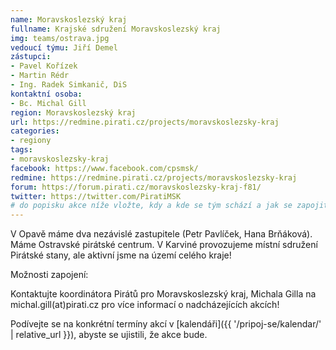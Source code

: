 ```yaml
---
name: Moravskoslezský kraj
fullname: Krajské sdružení Moravskoslezský kraj
img: teams/ostrava.jpg
vedoucí týmu: Jiří Demel
zástupci:
- Pavel Kořízek
- Martin Rédr
- Ing. Radek Simkanič, DiS
kontaktní osoba:
- Bc. Michal Gill
region: Moravskoslezský kraj
url: https://redmine.pirati.cz/projects/moravskoslezsky-kraj
categories:
- regiony
tags:
- moravskoslezsky-kraj
facebook: https://www.facebook.com/cpsmsk/
redmine: https://redmine.pirati.cz/projects/moravskoslezsky-kraj
forum: https://forum.pirati.cz/moravskoslezsky-kraj-f81/
twitter: https://twitter.com/PiratiMSK
# do popisku akce níže vložte, kdy a kde se tým schází a jak se zapojit
---
```


V Opavě máme dva nezávislé zastupitele (Petr Pavlíček, Hana Brňáková). Máme Ostravské pirátské centrum. V Karviné provozujeme místní sdružení Pirátské stany, ale aktivní jsme na území celého kraje!

Možnosti zapojení:

Kontaktujte koordinátora Pirátů pro Moravskoslezský kraj, Michala Gilla na michal.gill(аt)pirati.cz pro více informací o nadcházejících akcích!

Podívejte se na konkrétní termíny akcí v [kalendáři]({{ '/pripoj-se/kalendar/' | relative_url }}),
abyste se ujistili, že akce bude.
